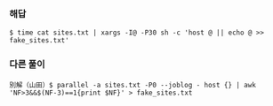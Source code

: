 ### 해답
```
$ time cat sites.txt | xargs -I@ -P30 sh -c 'host @ || echo @ >> fake_sites.txt'
```
### 다른 풀이
```
別解（山田）$ parallel -a sites.txt -P0 --joblog - host {} | awk 'NF>3&&$(NF-3)==1{print $NF}' > fake_sites.txt
```
